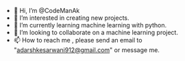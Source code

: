 - 👋 Hi, I’m @CodeManAk
- 👀 I’m interested in creating new projects.
- 🌱 I’m currently learning machine learning with python.
- 💞️ I’m looking to collaborate on a machine learning project.
- 📫 How to reach me , please send an email to "adarshkesarwani912@gmail.com" or message me.


<!---
CodeManAk/CodeManAk is a ✨ special ✨ repository because its `README.md` (this file) appears on your GitHub profile.
You can click the Preview link to take a look at your changes.
--->

